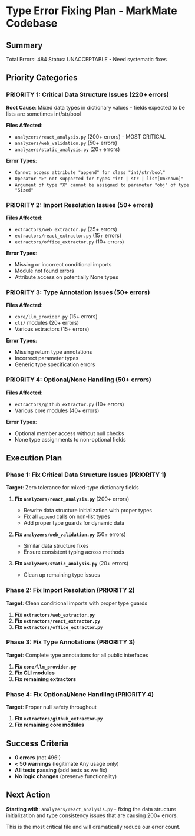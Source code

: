 # Type Error Fixing Plan - MarkMate Codebase

## Summary
Total Errors: 484
Status: UNACCEPTABLE - Need systematic fixes

## Priority Categories

### PRIORITY 1: Critical Data Structure Issues (220+ errors)
**Root Cause**: Mixed data types in dictionary values - fields expected to be lists are sometimes int/str/bool

**Files Affected**:
- `analyzers/react_analysis.py` (200+ errors) - MOST CRITICAL
- `analyzers/web_validation.py` (50+ errors)  
- `analyzers/static_analysis.py` (20+ errors)

**Error Types**:
- `Cannot access attribute "append" for class "int/str/bool"`
- `Operator ">" not supported for types "int | str | list[Unknown]"`
- `Argument of type "X" cannot be assigned to parameter "obj" of type "Sized"`

### PRIORITY 2: Import Resolution Issues (50+ errors)
**Files Affected**:
- `extractors/web_extractor.py` (25+ errors)
- `extractors/react_extractor.py` (15+ errors)
- `extractors/office_extractor.py` (10+ errors)

**Error Types**:
- Missing or incorrect conditional imports
- Module not found errors
- Attribute access on potentially None types

### PRIORITY 3: Type Annotation Issues (50+ errors)
**Files Affected**:
- `core/llm_provider.py` (15+ errors)
- `cli/` modules (20+ errors)
- Various extractors (15+ errors)

**Error Types**:
- Missing return type annotations
- Incorrect parameter types
- Generic type specification errors

### PRIORITY 4: Optional/None Handling (50+ errors)
**Files Affected**:
- `extractors/github_extractor.py` (10+ errors)
- Various core modules (40+ errors)

**Error Types**:
- Optional member access without null checks
- None type assignments to non-optional fields

## Execution Plan

### Phase 1: Fix Critical Data Structure Issues (PRIORITY 1)
**Target**: Zero tolerance for mixed-type dictionary fields

1. **Fix `analyzers/react_analysis.py`** (200+ errors)
   - Rewrite data structure initialization with proper types
   - Fix all `append` calls on non-list types
   - Add proper type guards for dynamic data

2. **Fix `analyzers/web_validation.py`** (50+ errors)
   - Similar data structure fixes
   - Ensure consistent typing across methods

3. **Fix `analyzers/static_analysis.py`** (20+ errors)
   - Clean up remaining type issues

### Phase 2: Fix Import Resolution (PRIORITY 2)
**Target**: Clean conditional imports with proper type guards

1. **Fix `extractors/web_extractor.py`**
2. **Fix `extractors/react_extractor.py`**  
3. **Fix `extractors/office_extractor.py`**

### Phase 3: Fix Type Annotations (PRIORITY 3)
**Target**: Complete type annotations for all public interfaces

1. **Fix `core/llm_provider.py`**
2. **Fix CLI modules**
3. **Fix remaining extractors**

### Phase 4: Fix Optional/None Handling (PRIORITY 4)
**Target**: Proper null safety throughout

1. **Fix `extractors/github_extractor.py`**
2. **Fix remaining core modules**

## Success Criteria
- **0 errors** (not 496!)
- **< 50 warnings** (legitimate Any usage only)
- **All tests passing** (add tests as we fix)
- **No logic changes** (preserve functionality)

## Next Action
**Starting with**: `analyzers/react_analysis.py` - fixing the data structure initialization and type consistency issues that are causing 200+ errors.

This is the most critical file and will dramatically reduce our error count.